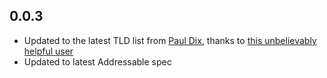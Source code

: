 ## 0.0.3
* Updated to the latest TLD list from [Paul Dix](https://github.com/pauldix), thanks to [this unbelievably helpful user](https://github.com/flipsasser/addressabler/issues/1)
* Updated to latest Addressable spec